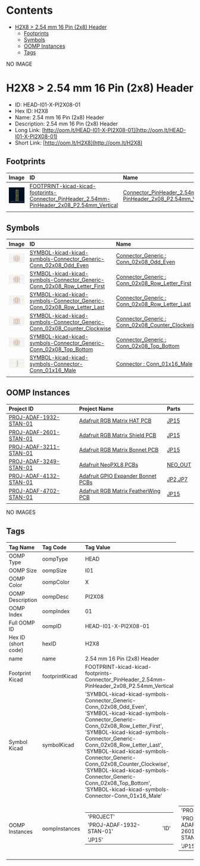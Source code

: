 



Contents
========

* [H2X8 > 2.54 mm 16 Pin (2x8) Header](#h2x8--254-mm-16-pin-2x8-header)
	* [Footprints](#footprints)
	* [Symbols](#symbols)
	* [OOMP Instances](#oomp-instances)
	* [Tags](#tags)
  
NO IMAGE  
# H2X8 > 2.54 mm 16 Pin (2x8) Header

- ID: HEAD-I01-X-PI2X08-01
- Hex ID: H2X8
- Name: 2.54 mm 16 Pin (2x8) Header
- Description: 2.54 mm 16 Pin (2x8) Header
- Long Link: [http://oom.lt/HEAD-I01-X-PI2X08-01](http://oom.lt/HEAD-I01-X-PI2X08-01)
- Short Link: [http://oom.lt/H2X8](http://oom.lt/H2X8)

## Footprints
  

|Image|ID|Name|
| :--- | :--- | :--- |
|[![](https://raw.githubusercontent.com/oomlout/oomlout_OOMP_eda_V2/main/FOOTPRINT/kicad/kicad-footprints/Connector_PinHeader_2.54mm/PinHeader_2x08_P2.54mm_Vertical/image_140.png)](https://github.com/oomlout/oomlout_OOMP_eda_V2/tree/main/FOOTPRINT/kicad/kicad-footprints/Connector_PinHeader_2.54mm/PinHeader_2x08_P2.54mm_Vertical/)|[FOOTPRINT-kicad-kicad-footprints-Connector_PinHeader_2.54mm-PinHeader_2x08_P2.54mm_Vertical](https://github.com/oomlout/oomlout_OOMP_eda_V2/tree/main/FOOTPRINT/kicad/kicad-footprints/Connector_PinHeader_2.54mm/PinHeader_2x08_P2.54mm_Vertical/)|[Connector_PinHeader_2.54mm : PinHeader_2x08_P2.54mm_Vertical](https://github.com/oomlout/oomlout_OOMP_eda_V2/tree/main/FOOTPRINT/kicad/kicad-footprints/Connector_PinHeader_2.54mm/PinHeader_2x08_P2.54mm_Vertical/)|
||||

## Symbols
  

|Image|ID|Name|
| :--- | :--- | :--- |
|[![](https://raw.githubusercontent.com/oomlout/oomlout_OOMP_eda_V2/main/SYMBOL/kicad/kicad-symbols/Connector_Generic/Conn_02x08_Odd_Even/image_140.png)](https://github.com/oomlout/oomlout_OOMP_eda_V2/tree/main/SYMBOL/kicad/kicad-symbols/Connector_Generic/Conn_02x08_Odd_Even/)|[SYMBOL-kicad-kicad-symbols-Connector_Generic-Conn_02x08_Odd_Even](https://github.com/oomlout/oomlout_OOMP_eda_V2/tree/main/SYMBOL/kicad/kicad-symbols/Connector_Generic/Conn_02x08_Odd_Even/)|[Connector_Generic : Conn_02x08_Odd_Even](https://github.com/oomlout/oomlout_OOMP_eda_V2/tree/main/SYMBOL/kicad/kicad-symbols/Connector_Generic/Conn_02x08_Odd_Even/)|
|[![](https://raw.githubusercontent.com/oomlout/oomlout_OOMP_eda_V2/main/SYMBOL/kicad/kicad-symbols/Connector_Generic/Conn_02x08_Row_Letter_First/image_140.png)](https://github.com/oomlout/oomlout_OOMP_eda_V2/tree/main/SYMBOL/kicad/kicad-symbols/Connector_Generic/Conn_02x08_Row_Letter_First/)|[SYMBOL-kicad-kicad-symbols-Connector_Generic-Conn_02x08_Row_Letter_First](https://github.com/oomlout/oomlout_OOMP_eda_V2/tree/main/SYMBOL/kicad/kicad-symbols/Connector_Generic/Conn_02x08_Row_Letter_First/)|[Connector_Generic : Conn_02x08_Row_Letter_First](https://github.com/oomlout/oomlout_OOMP_eda_V2/tree/main/SYMBOL/kicad/kicad-symbols/Connector_Generic/Conn_02x08_Row_Letter_First/)|
|[![](https://raw.githubusercontent.com/oomlout/oomlout_OOMP_eda_V2/main/SYMBOL/kicad/kicad-symbols/Connector_Generic/Conn_02x08_Row_Letter_Last/image_140.png)](https://github.com/oomlout/oomlout_OOMP_eda_V2/tree/main/SYMBOL/kicad/kicad-symbols/Connector_Generic/Conn_02x08_Row_Letter_Last/)|[SYMBOL-kicad-kicad-symbols-Connector_Generic-Conn_02x08_Row_Letter_Last](https://github.com/oomlout/oomlout_OOMP_eda_V2/tree/main/SYMBOL/kicad/kicad-symbols/Connector_Generic/Conn_02x08_Row_Letter_Last/)|[Connector_Generic : Conn_02x08_Row_Letter_Last](https://github.com/oomlout/oomlout_OOMP_eda_V2/tree/main/SYMBOL/kicad/kicad-symbols/Connector_Generic/Conn_02x08_Row_Letter_Last/)|
|[![](https://raw.githubusercontent.com/oomlout/oomlout_OOMP_eda_V2/main/SYMBOL/kicad/kicad-symbols/Connector_Generic/Conn_02x08_Counter_Clockwise/image_140.png)](https://github.com/oomlout/oomlout_OOMP_eda_V2/tree/main/SYMBOL/kicad/kicad-symbols/Connector_Generic/Conn_02x08_Counter_Clockwise/)|[SYMBOL-kicad-kicad-symbols-Connector_Generic-Conn_02x08_Counter_Clockwise](https://github.com/oomlout/oomlout_OOMP_eda_V2/tree/main/SYMBOL/kicad/kicad-symbols/Connector_Generic/Conn_02x08_Counter_Clockwise/)|[Connector_Generic : Conn_02x08_Counter_Clockwise](https://github.com/oomlout/oomlout_OOMP_eda_V2/tree/main/SYMBOL/kicad/kicad-symbols/Connector_Generic/Conn_02x08_Counter_Clockwise/)|
|[![](https://raw.githubusercontent.com/oomlout/oomlout_OOMP_eda_V2/main/SYMBOL/kicad/kicad-symbols/Connector_Generic/Conn_02x08_Top_Bottom/image_140.png)](https://github.com/oomlout/oomlout_OOMP_eda_V2/tree/main/SYMBOL/kicad/kicad-symbols/Connector_Generic/Conn_02x08_Top_Bottom/)|[SYMBOL-kicad-kicad-symbols-Connector_Generic-Conn_02x08_Top_Bottom](https://github.com/oomlout/oomlout_OOMP_eda_V2/tree/main/SYMBOL/kicad/kicad-symbols/Connector_Generic/Conn_02x08_Top_Bottom/)|[Connector_Generic : Conn_02x08_Top_Bottom](https://github.com/oomlout/oomlout_OOMP_eda_V2/tree/main/SYMBOL/kicad/kicad-symbols/Connector_Generic/Conn_02x08_Top_Bottom/)|
|[![](https://raw.githubusercontent.com/oomlout/oomlout_OOMP_eda_V2/main/SYMBOL/kicad/kicad-symbols/Connector/Conn_01x16_Male/image_140.png)](https://github.com/oomlout/oomlout_OOMP_eda_V2/tree/main/SYMBOL/kicad/kicad-symbols/Connector/Conn_01x16_Male/)|[SYMBOL-kicad-kicad-symbols-Connector-Conn_01x16_Male](https://github.com/oomlout/oomlout_OOMP_eda_V2/tree/main/SYMBOL/kicad/kicad-symbols/Connector/Conn_01x16_Male/)|[Connector : Conn_01x16_Male](https://github.com/oomlout/oomlout_OOMP_eda_V2/tree/main/SYMBOL/kicad/kicad-symbols/Connector/Conn_01x16_Male/)|
||||

## OOMP Instances
  

|Project ID|Project Name|Parts|
| :--- | :--- | :--- |
|[PROJ-ADAF-1932-STAN-01](https://github.com/oomlout/oomlout_OOMP_projects_V2/tree/main/PROJ/ADAF/1932/STAN/01/)|[Adafruit RGB Matrix HAT PCB](https://github.com/oomlout/oomlout_OOMP_projects_V2/tree/main/PROJ/ADAF/1932/STAN/01/)|[JP15](https://github.com/oomlout/oomlout_OOMP_projects_V2/tree/main/PROJ/ADAF/1932/STAN/01/)|
|[PROJ-ADAF-2601-STAN-01](https://github.com/oomlout/oomlout_OOMP_projects_V2/tree/main/PROJ/ADAF/2601/STAN/01/)|[Adafruit RGB Matrix Shield PCB](https://github.com/oomlout/oomlout_OOMP_projects_V2/tree/main/PROJ/ADAF/2601/STAN/01/)|[JP15](https://github.com/oomlout/oomlout_OOMP_projects_V2/tree/main/PROJ/ADAF/2601/STAN/01/)|
|[PROJ-ADAF-3211-STAN-01](https://github.com/oomlout/oomlout_OOMP_projects_V2/tree/main/PROJ/ADAF/3211/STAN/01/)|[Adafruit RGB Matrix Bonnet PCB](https://github.com/oomlout/oomlout_OOMP_projects_V2/tree/main/PROJ/ADAF/3211/STAN/01/)|[JP15](https://github.com/oomlout/oomlout_OOMP_projects_V2/tree/main/PROJ/ADAF/3211/STAN/01/)|
|[PROJ-ADAF-3249-STAN-01](https://github.com/oomlout/oomlout_OOMP_projects_V2/tree/main/PROJ/ADAF/3249/STAN/01/)|[Adafruit NeoPXL8 PCBs](https://github.com/oomlout/oomlout_OOMP_projects_V2/tree/main/PROJ/ADAF/3249/STAN/01/)|[NEO_OUT](https://github.com/oomlout/oomlout_OOMP_projects_V2/tree/main/PROJ/ADAF/3249/STAN/01/)|
|[PROJ-ADAF-4132-STAN-01](https://github.com/oomlout/oomlout_OOMP_projects_V2/tree/main/PROJ/ADAF/4132/STAN/01/)|[Adafruit GPIO Expander Bonnet PCBs](https://github.com/oomlout/oomlout_OOMP_projects_V2/tree/main/PROJ/ADAF/4132/STAN/01/)|[JP2,JP7](https://github.com/oomlout/oomlout_OOMP_projects_V2/tree/main/PROJ/ADAF/4132/STAN/01/)|
|[PROJ-ADAF-4702-STAN-01](https://github.com/oomlout/oomlout_OOMP_projects_V2/tree/main/PROJ/ADAF/4702/STAN/01/)|[Adafruit RGB Matrix FeatherWing PCB](https://github.com/oomlout/oomlout_OOMP_projects_V2/tree/main/PROJ/ADAF/4702/STAN/01/)|[JP15](https://github.com/oomlout/oomlout_OOMP_projects_V2/tree/main/PROJ/ADAF/4702/STAN/01/)|
||||
  
NO IMAGES  
## Tags
  

|Tag Name|Tag Code|Tag Value|
| :--- | :--- | :--- |
|OOMP Type|oompType|HEAD|
|OOMP Size|oompSize|I01|
|OOMP Color|oompColor|X|
|OOMP Description|oompDesc|PI2X08|
|OOMP Index|oompIndex|01|
|Full OOMP ID|oompID|HEAD-I01-X-PI2X08-01|
|Hex ID (short code)|hexID|H2X8|
|name|name|2.54 mm 16 Pin (2x8) Header|
|Footprint Kicad|footprintKicad|FOOTPRINT-kicad-kicad-footprints-Connector_PinHeader_2.54mm-PinHeader_2x08_P2.54mm_Vertical|
|Symbol Kicad|symbolKicad|'SYMBOL-kicad-kicad-symbols-Connector_Generic-Conn_02x08_Odd_Even', 'SYMBOL-kicad-kicad-symbols-Connector_Generic-Conn_02x08_Row_Letter_First', 'SYMBOL-kicad-kicad-symbols-Connector_Generic-Conn_02x08_Row_Letter_Last', 'SYMBOL-kicad-kicad-symbols-Connector_Generic-Conn_02x08_Counter_Clockwise', 'SYMBOL-kicad-kicad-symbols-Connector_Generic-Conn_02x08_Top_Bottom', 'SYMBOL-kicad-kicad-symbols-Connector-Conn_01x16_Male'|
|OOMP Instances|oompInstances|<table><tr><td>'PROJECT'</td></tr><tr><td> 'PROJ-ADAF-1932-STAN-01'</td><td> 'ID'</td></tr><tr><td> 'JP15'</td></tr></table></td><td> <table><tr><td>'PROJECT'</td></tr><tr><td> 'PROJ-ADAF-2601-STAN-01'</td><td> 'ID'</td></tr><tr><td> 'JP15'</td></tr></table></td><td> <table><tr><td>'PROJECT'</td></tr><tr><td> 'PROJ-ADAF-3211-STAN-01'</td><td> 'ID'</td></tr><tr><td> 'JP15'</td></tr></table></td><td> <table><tr><td>'PROJECT'</td></tr><tr><td> 'PROJ-ADAF-3249-STAN-01'</td><td> 'ID'</td></tr><tr><td> 'NEO_OUT'</td></tr></table></td><td> <table><tr><td>'PROJECT'</td></tr><tr><td> 'PROJ-ADAF-4132-STAN-01'</td><td> 'ID'</td></tr><tr><td> 'JP2'</td></tr></table></td><td> <table><tr><td>'PROJECT'</td></tr><tr><td> 'PROJ-ADAF-4132-STAN-01'</td><td> 'ID'</td></tr><tr><td> 'JP7'</td></tr></table></td><td> <table><tr><td>'PROJECT'</td></tr><tr><td> 'PROJ-ADAF-4702-STAN-01'</td><td> 'ID'</td></tr><tr><td> 'JP15'</td></tr></table>|
||||
